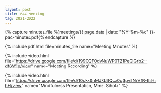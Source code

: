 ```yaml
---
layout: post
title: PAC Meeting
tag: 2021-2022
---
```

{% capture minutes_file %}meetings/{{ page.date | date: "%Y-%m-%d" }}-pac-minutes.pdf{% endcapture %}

{% include pdf.html file=minutes_file name="Meeting Minutes" %}

{% include video.html file="https://drive.google.com/file/d/199CQF0dvNuWP0T21PeQIGrb2--df6W1p/view" name="Meeting Recording" %}

{% include video.html file="https://drive.google.com/file/d/10ckk6nMJKLBQca0gSpv8NrVfRvErHrhH/view" name="Mindfulness Presentation, Mme. Sihota" %}